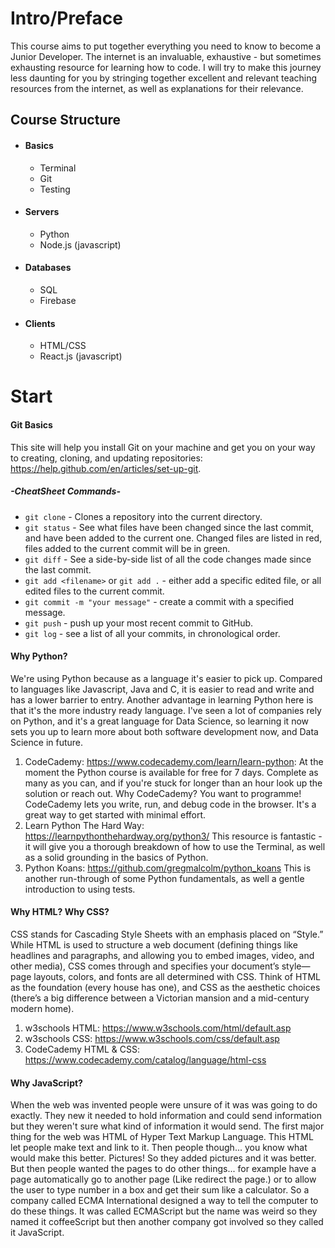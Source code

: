 # Intro/Preface
This course aims to put together everything you need to know to become a Junior Developer. The internet is an invaluable, exhaustive - but sometimes exhausting resource for learning how to code. I will try to make this journey less daunting for you by stringing together excellent and relevant teaching resources from the internet, as well as explanations for their relevance.

## Course Structure
* #### Basics
    * Terminal
    * Git
    * Testing
* #### Servers
    * Python
    * Node.js (javascript)
* #### Databases
    * SQL
    * Firebase
* #### Clients
    * HTML/CSS
    * React.js (javascript)

# Start
#### Git Basics
This site will help you install Git on your machine and get you on your way to creating, cloning, and updating repositories: https://help.github.com/en/articles/set-up-git.
##### -CheatSheet Commands-
* `git clone` - Clones a repository into the current directory.
* `git status` - See what files have been changed since the last commit, and have been added to the current one. Changed files are listed in red, files added to the current commit will be in green.
* `git diff` - See a side-by-side list of all the code changes made since the last commit.
* `git add <filename>` or `git add .` - either add a specific edited file, or all edited files to the current commit.
* `git commit -m "your message"` - create a commit with a specified message.
* `git push` - push up your most recent commit to GitHub.
* `git log` - see a list of all your commits, in chronological order.

#### Why Python?
We're using Python because as a language it's easier to pick up. Compared to languages like Javascript, Java and C, it is easier to read and write and has a lower barrier to entry. Another advantage in learning Python here is that it's the more industry ready language. I've seen a lot of  companies rely on Python, and it's a great language for Data Science, so learning it now sets you up to learn more about both software development now, and Data Science in future.
1. CodeCademy: https://www.codecademy.com/learn/learn-python: At the moment the Python course is available for free for 7 days. Complete as many as you can, and if you're stuck for longer than an hour look up the solution or reach out. Why CodeCademy? You want to programme! CodeCademy lets you write, run, and debug code in the browser. It's a great way to get started with minimal effort.
1. Learn Python The Hard Way: https://learnpythonthehardway.org/python3/ This resource is fantastic - it will give you a thorough breakdown of how to use the Terminal, as well as a solid grounding in the basics of Python.
1. Python Koans: https://github.com/gregmalcolm/python_koans This is another run-through of some Python fundamentals, as well a gentle introduction to using tests.

#### Why HTML? Why CSS?
CSS stands for Cascading Style Sheets with an emphasis placed on “Style.” While HTML is used to structure a web document (defining things like headlines and paragraphs, and allowing you to embed images, video, and other media), CSS comes through and specifies your document’s style—page layouts, colors, and fonts are all determined with CSS. Think of HTML as the foundation (every house has one), and CSS as the aesthetic choices (there’s a big difference between a Victorian mansion and a mid-century modern home).
1. w3schools HTML: https://www.w3schools.com/html/default.asp
2. w3schools CSS: https://www.w3schools.com/css/default.asp
3. CodeCademy HTML & CSS: https://www.codecademy.com/catalog/language/html-css

#### Why JavaScript?
When the web was invented people were unsure of it was was going to do exactly. They new it needed to hold information and could send information but they weren't sure what kind of information it would send. The first major thing for the web was HTML of Hyper Text Markup Language. This HTML let people make text and link to it. Then people though... you know what would make this better. Pictures! So they added pictures and it was better. But then people wanted the pages to do other things... for example have a page automatically go to another page (Like redirect the page.) or to allow the user to type number in a box and get their sum like a calculator. So a company called ECMA International designed a way to tell the computer to do these things. It was called ECMAScript but the name was weird so they named it coffeeScript but then another company got involved so they called it JavaScript.
